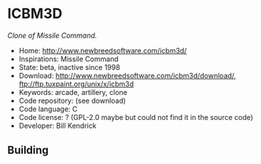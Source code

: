 # ICBM3D

_Clone of Missile Command._

- Home: http://www.newbreedsoftware.com/icbm3d/
- Inspirations: Missile Command
- State: beta, inactive since 1998
- Download: http://www.newbreedsoftware.com/icbm3d/download/, ftp://ftp.tuxpaint.org/unix/x/icbm3d
- Keywords: arcade, artillery, clone
- Code repository: (see download)
- Code language: C
- Code license: ? (GPL-2.0 maybe but could not find it in the source code)
- Developer: Bill Kendrick

## Building
